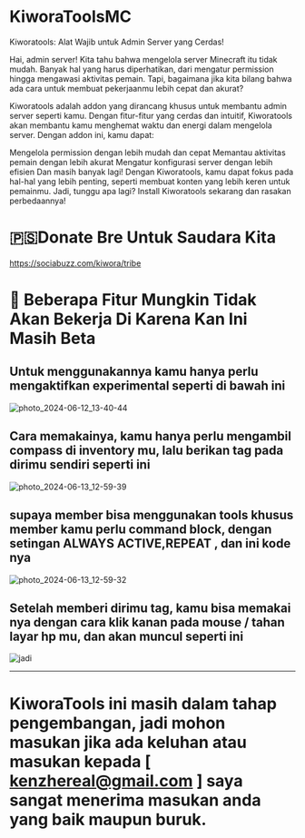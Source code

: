 # KiworaToolsMC
Kiworatools: Alat Wajib untuk Admin Server yang Cerdas!

Hai, admin server! Kita tahu bahwa mengelola server Minecraft itu tidak mudah. Banyak hal yang harus diperhatikan, dari mengatur permission hingga mengawasi aktivitas pemain. Tapi, bagaimana jika kita bilang bahwa ada cara untuk membuat pekerjaanmu lebih cepat dan akurat?

Kiworatools adalah addon yang dirancang khusus untuk membantu admin server seperti kamu. Dengan fitur-fitur yang cerdas dan intuitif, Kiworatools akan membantu kamu menghemat waktu dan energi dalam mengelola server. Dengan addon ini, kamu dapat:

Mengelola permission dengan lebih mudah dan cepat
Memantau aktivitas pemain dengan lebih akurat
Mengatur konfigurasi server dengan lebih efisien
Dan masih banyak lagi!
Dengan Kiworatools, kamu dapat fokus pada hal-hal yang lebih penting, seperti membuat konten yang lebih keren untuk pemainmu. Jadi, tunggu apa lagi? Install Kiworatools sekarang dan rasakan perbedaannya!

🇵🇸Donate Bre Untuk Saudara Kita
=
https://sociabuzz.com/kiwora/tribe

💭
Beberapa Fitur Mungkin Tidak Akan Bekerja Di Karena Kan Ini Masih Beta
=

Untuk menggunakannya kamu hanya perlu mengaktifkan experimental seperti di bawah ini
------------------------------------------------------------------------------------
![photo_2024-06-12_13-40-44](https://github.com/KiworaID/KiworaToolsMC/assets/165986268/42e87a73-bb54-4751-a6f2-1caa45c61ade)

Cara memakainya, kamu hanya perlu mengambil compass di inventory mu, lalu berikan tag pada dirimu sendiri seperti ini
---------------------------------------------------------------------------------------------------------------------
![photo_2024-06-13_12-59-39](https://github.com/KiworaID/KiworaToolsMC/assets/165986268/1968ae2b-152b-45ba-8006-9219bf0f463f)

supaya member bisa menggunakan tools khusus member kamu perlu command block, dengan setingan ALWAYS ACTIVE,REPEAT , dan ini kode nya
-
![photo_2024-06-13_12-59-32](https://github.com/KiworaID/KiworaToolsMC/assets/165986268/99b8a291-2404-4b52-ad88-321891758ccc)


Setelah memberi dirimu tag, kamu bisa memakai nya dengan cara klik kanan pada mouse / tahan layar hp mu, dan akan muncul seperti ini
-
![jadi](https://github.com/KiworaID/KiworaToolsMC/assets/165986268/349d504c-79d5-462c-b5f0-9faa91148656)


-------------------------------------------------------------------------------------------------------
KiworaTools ini masih dalam tahap pengembangan, jadi mohon masukan jika ada keluhan atau masukan kepada [ kenzhereal@gmail.com ] saya sangat menerima masukan anda yang baik maupun buruk.
===============================================================
